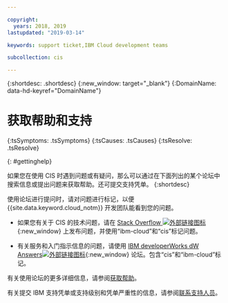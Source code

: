 ```yaml
---

copyright:
  years: 2018, 2019
lastupdated: "2019-03-14"

keywords: support ticket,IBM Cloud development teams

subcollection: cis

---
```


{:shortdesc: .shortdesc}
{:new_window: target="_blank"}
{:DomainName: data-hd-keyref="DomainName"}

# 获取帮助和支持 

<!-- Common attributes used in the template are defined as follows: -->
{:tsSymptoms: .tsSymptoms}
{:tsCauses: .tsCauses}
{:tsResolve: .tsResolve}


<!-- # {{site.data.keyword.blockstorageshort}} troubleshooting
{: #ts} -->
<!-- Provide an appropriate ID above -->

<!-- IN PROGRESS - AUDIENCE BLUE, STAGING ONLY -->


<!-- This is the template for troubleshooting topics.  -->


{: #gettinghelp}

如果您在使用 CIS 时遇到问题或有疑问，那么可以通过在下面列出的某个论坛中搜索信息或提出问题来获取帮助。还可提交支持凭单。
{:shortdesc}

使用论坛进行提问时，请对问题进行标记，以便 {{site.data.keyword.cloud_notm}} 开发团队能看到您的问题。

* 如果您有关于 CIS 的技术问题，请在 [Stack Overflow ![外部链接图标](../../icons/launch-glyph.svg "外部链接图标")](https://stackoverflow.com/search?q=cis+ibm-cloud){:new_window} 上发布问题，并使用“ibm-cloud”和“cis”标记问题。
<!--Insert the appropriate dW Answers tag for your service for <service_keyword> in URL below:  -->
* 有关服务和入门指示信息的问题，请使用 [IBM developerWorks dW Answers![外部链接图标](../../icons/launch-glyph.svg "外部链接图标")](https://developer.ibm.com/answers/topics/cis.html?smartspace=ibm-cloud){:new_window} 论坛。包含“cis”和“ibm-cloud”标记。

有关使用论坛的更多详细信息，请参阅[获取帮助](/docs/get-support?topic=get-support-getting-customer-support)。

有关提交 IBM 支持凭单或支持级别和凭单严重性的信息，请参阅[联系支持人员](/docs/get-support?topic=get-support-getting-customer-support)。
